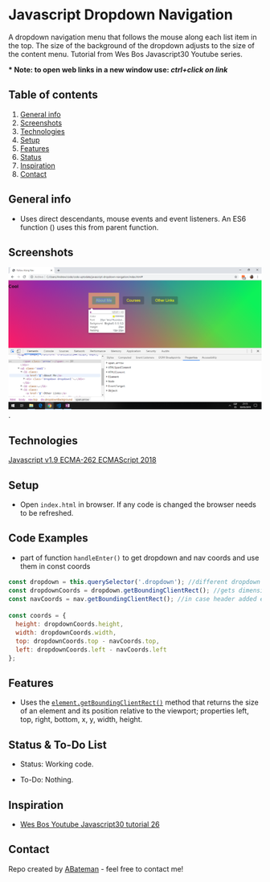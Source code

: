 # Javascript Dropdown Navigation

A dropdown navigation menu that follows the mouse along each list item in the top. The size of the background of the dropdown adjusts to the size of the content menu. Tutorial from Wes Bos Javascript30 Youtube series.

**\* Note: to open web links in a new window use: _ctrl+click on link_**

## Table of contents

1. [General info](#general-info)
2. [Screenshots](#screenshots)
3. [Technologies](#technologies)
4. [Setup](#setup)
5. [Features](#features)
6. [Status](#status)
7. [Inspiration](#inspiration)
8. [Contact](#contact)

## General info

* Uses direct descendants, mouse events and event listeners. An ES6 function () uses this from parent function.

## Screenshots

![Example screenshot](./nav.png).

## Technologies

[Javascript v1.9 ECMA-262 ECMAScript 2018](http://www.ecma-international.org/publications/standards/Ecma-262.htm)

## Setup

* Open `index.html` in browser. If any code is changed the browser needs to be refreshed.

## Code Examples

* part of function `handleEnter()` to get dropdown and nav coords and use them in const coords

```javascript
const dropdown = this.querySelector('.dropdown'); //different dropdown under each list item
const dropdownCoords = dropdown.getBoundingClientRect(); //gets dimensions of dropdown rect
const navCoords = nav.getBoundingClientRect(); //in case header added etc that would push the whole menu position down
  
const coords = {
  height: dropdownCoords.height,
  width: dropdownCoords.width,
  top: dropdownCoords.top - navCoords.top,
  left: dropdownCoords.left - navCoords.left  
};
```

## Features

* Uses the [`element.getBoundingClientRect()`](https://www.w3schools.com/jsref/met_element_getboundingclientrect.asp) method that returns the size of an element and its position relative to the viewport; properties left, top, right, bottom, x, y, width, height.

## Status & To-Do List

* Status: Working code.

* To-Do: Nothing.

## Inspiration

* [Wes Bos Youtube Javascript30 tutorial 26](https://www.youtube.com/watch?v=GvuWJSXYQDU&list=PLu8EoSxDXHP6CGK4YVJhL_VWetA865GOH&index=26)

## Contact

Repo created by [ABateman](https://www.andrewbateman.org) - feel free to contact me!
